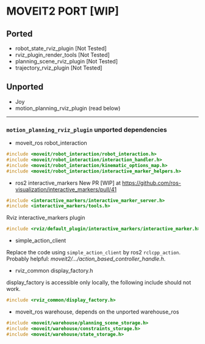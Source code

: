 # MOVEIT2 PORT [WIP]

## Ported
 - robot_state_rviz_plugin [Not Tested]
 - rviz_plugin_render_tools [Not Tested]
 - planning_scene_rviz_plugin [Not Tested]
 - trajectory_rviz_plugin [Not Tested]

## Unported
 - Joy
 - motion_planning_rviz_plugin (read below)

 ---

 ### `motion_planning_rviz_plugin` unported dependencies

- moveit_ros robot_interaction

```cpp
#include <moveit/robot_interaction/robot_interaction.h>
#include <moveit/robot_interaction/interaction_handler.h>
#include <moveit/robot_interaction/kinematic_options_map.h>
#include <moveit/robot_interaction/interactive_marker_helpers.h>
```

- ros2 interactive_markers
New PR [WIP] at https://github.com/ros-visualization/interactive_markers/pull/41

```cpp
#include <interactive_markers/interactive_marker_server.h>
#include <interactive_markers/tools.h>
```
Rviz interactive_markers plugin
```cpp
#include <rviz/default_plugin/interactive_markers/interactive_marker.h>
```

- simple_action_client

Replace the code using `simple_action_client` by ros2 `rclcpp_action`. Probably helpful: _moveit2/.../action_based_controller_handle.h_.

- rviz_common display_factory.h

display_factory is accessible only locally, the following include should not work.
```cpp
#include <rviz_common/display_factory.h> 
```

- moveit_ros warehouse, depends on the unported warehouse_ros
```cpp
#include <moveit/warehouse/planning_scene_storage.h>
#include <moveit/warehouse/constraints_storage.h>
#include <moveit/warehouse/state_storage.h>
```

